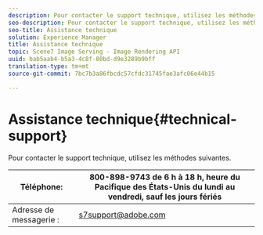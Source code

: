 ```yaml
---
description: Pour contacter le support technique, utilisez les méthodes suivantes.
seo-description: Pour contacter le support technique, utilisez les méthodes suivantes.
seo-title: Assistance technique
solution: Experience Manager
title: Assistance technique
topic: Scene7 Image Serving - Image Rendering API
uuid: bab5aab4-b5a3-4c8f-80bd-d9e3289b9bff
translation-type: tm+mt
source-git-commit: 7bc7b3a86fbcdc57cfdc31745fae3afc06e44b15

---
```



# Assistance technique{#technical-support}

Pour contacter le support technique, utilisez les méthodes suivantes.

| Téléphone: | 800-898-9743 de 6 h à 18 h, heure du Pacifique des États-Unis du lundi au vendredi, sauf les jours fériés |
|---|---|
| Adresse de messagerie : | s7support@adobe.com |

